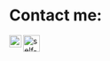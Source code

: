 # Contact me:

<a href="https://self-harm.github.io/self-harm/">
  <img align="left" alt="self-harm's website" width="22px" src="https://raw.githubusercontent.com/peterthehan/peterthehan/master/assets/github.svg" />
</a>

<a href="https://www.linkedin.com/in/kseniia-lebedeva-826207157/">
  <img align="left" alt="self-harm's LinkedIn" width="30px" src="https://raw.githubusercontent.com/peterthehan/peterthehan/master/assets/linkedin.svg" />
</a>


<!--
**self-harm/self-harm** is a ✨ _special_ ✨ repository because its `README.md` (this file) appears on your GitHub profile.

Here are some ideas to get you started:

- 🔭 I’m currently working on ...
- 🌱 I’m currently learning ...
- 👯 I’m looking to collaborate on ...
- 🤔 I’m looking for help with ...
- 💬 Ask me about ...
- 📫 How to reach me: ...
- 😄 Pronouns: ...
- ⚡ Fun fact: ...
-->
